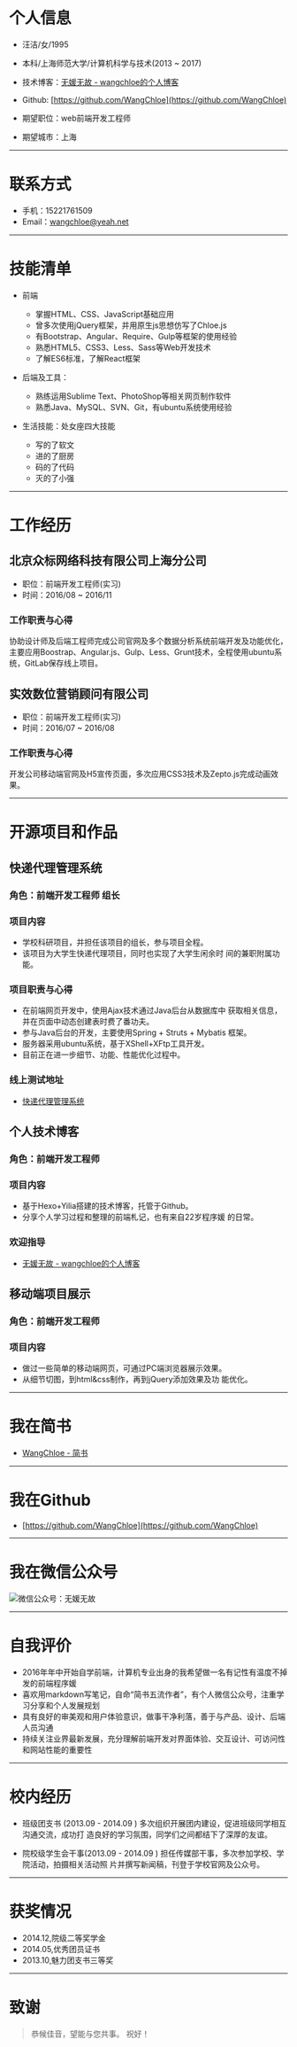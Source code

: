 # 个人信息

 - 汪洁/女/1995
 - 本科/上海师范大学/计算机科学与技术(2013 ~ 2017)

 - 技术博客：[无媛无故 - wangchloe的个人博客](http://wangchloe.vip/)
 - Github: [https://github.com/WangChloe](https://github.com/WangChloe)

 - 期望职位：web前端开发工程师
 - 期望城市：上海

---

# 联系方式

- 手机：15221761509
- Email：wangchloe@yeah.net

---

# 技能清单

- 前端
  - 掌握HTML、CSS、JavaScript基础应用
  - 曾多次使用jQuery框架，并用原生js思想仿写了Chloe.js
  - 有Bootstrap、Angular、Require、Gulp等框架的使用经验
  - 熟悉HTML5、CSS3、Less、Sass等Web开发技术
  - 了解ES6标准，了解React框架

- 后端及工具：
  - 熟练运用Sublime Text、PhotoShop等相关网页制作软件
  - 熟悉Java、MySQL、SVN、Git，有ubuntu系统使用经验

- 生活技能：处女座四大技能
  - 写的了软文
  - 进的了厨房
  - 码的了代码
  - 灭的了小强

---

# 工作经历

## 北京众标网络科技有限公司上海分公司

- 职位：前端开发工程师(实习)
- 时间：2016/08 ~ 2016/11

### 工作职责与心得
协助设计师及后端工程师完成公司官网及多个数据分析系统前端开发及功能优化，主要应用Boostrap、Angular.js、Gulp、Less、Grunt技术，全程使用ubuntu系统，GitLab保存线上项目。

## 实效数位营销顾问有限公司
- 职位：前端开发工程师(实习)
- 时间：2016/07 ~ 2016/08

### 工作职责与心得
开发公司移动端官网及H5宣传页面，多次应用CSS3技术及Zepto.js完成动画效果。

---

# 开源项目和作品

## 快递代理管理系统

### 角色：前端开发工程师 组长
### 项目内容
- 学校科研项目，并担任该项目的组长，参与项目全程。
- 该项目为大学生快递代理项目，同时也实现了大学生闲余时
间的兼职附属功能。

### 项目职责与心得
- 在前端网页开发中，使用Ajax技术通过Java后台从数据库中
获取相关信息，并在页面中动态创建表时费了番功夫。
- 参与Java后台的开发，主要使用Spring + Struts + Mybatis
框架。
- 服务器采用ubuntu系统，基于XShell+XFtp工具开发。
- 目前正在进一步细节、功能、性能优化过程中。

### 线上测试地址
- [快递代理管理系统](http://www.wangchloe.cn:8080/esms/)

## 个人技术博客

### 角色：前端开发工程师
### 项目内容
- 基于Hexo+Yilia搭建的技术博客，托管于Github。
- 分享个人学习过程和整理的前端札记，也有来自22岁程序媛
的日常。

### 欢迎指导
- [无媛无故 - wangchloe的个人博客](http://wangchloe.vip/)

## 移动端项目展示

### 角色：前端开发工程师
### 项目内容
- 做过一些简单的移动端网页，可通过PC端浏览器展示效果。
- 从细节切图，到html&css制作，再到jQuery添加效果及功
能优化。

---

# 我在简书

- [WangChloe - 简书](http://www.jianshu.com/u/10fc79e42608)

---

# 我在Github

- [https://github.com/WangChloe](https://github.com/WangChloe)

---

# 我在微信公众号

![微信公众号：无媛无故](http://upload-images.jianshu.io/upload_images/2125655-f7a4736d8601eb14.jpg?imageMogr2/auto-orient/strip%7CimageView2/2/w/1240)

---

# 自我评价

- 2016年年中开始自学前端，计算机专业出身的我希望做一名有记性有温度不掉发的前端程序媛
- 喜欢用markdown写笔记，自命“简书五流作者”，有个人微信公众号，注重学习分享和个人发展规划
- 具有良好的审美观和用户体验意识，做事干净利落，善于与产品、设计、后端人员沟通
- 持续关注业界最新发展，充分理解前端开发对界面体验、交互设计、可访问性和网站性能的重要性

---

# 校内经历

- 班级团支书 (2013.09 - 2014.09 )
多次组织开展团内建设，促进班级同学相互沟通交流，成功打
造良好的学习氛围，同学们之间都结下了深厚的友谊。

- 院校级学生会干事(2013.09 - 2014.09 )
担任传媒部干事，多次参加学校、学院活动，拍摄相关活动照
片并撰写新闻稿，刊登于学校官网及公众号。

---

# 获奖情况

- 2014.12,院级二等奖学金
- 2014.05,优秀团员证书
- 2013.10,魅力团支书三等奖

---

# 致谢
> 恭候佳音，望能与您共事。
祝好！

